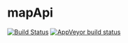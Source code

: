 # mapApi
[![Build Status](https://travis-ci.com/nourqweder/mapApi.svg?branch=master)](https://travis-ci.com/nourqweder/mapApi) <!-- badges: start -->  [![AppVeyor build status](https://ci.appveyor.com/api/projects/status/github/nourqweder/mapApi?branch=master&svg=true)](https://ci.appveyor.com/project/nourqweder/mapApi)
  <!-- badges: end -->
